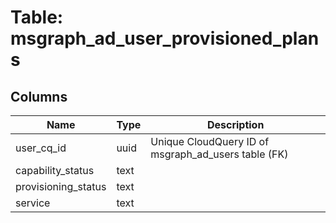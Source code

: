 
# Table: msgraph_ad_user_provisioned_plans

## Columns
| Name        | Type           | Description  |
| ------------- | ------------- | -----  |
|user_cq_id|uuid|Unique CloudQuery ID of msgraph_ad_users table (FK)|
|capability_status|text||
|provisioning_status|text||
|service|text||
